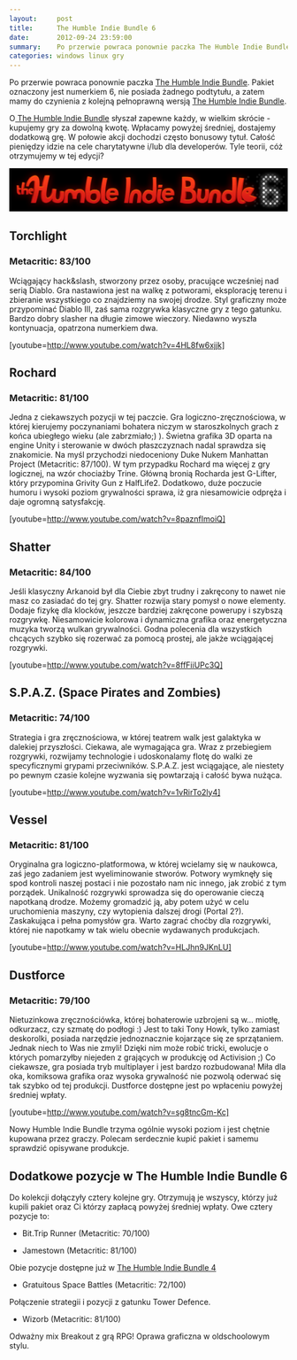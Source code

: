 ```yaml
---
layout:     post
title:      The Humble Indie Bundle 6
date:       2012-09-24 23:59:00
summary:    Po przerwie powraca ponownie paczka The Humble Indie Bundle. Pakiet oznaczony jest numerkiem 6, nie posiada żadnego podtytułu, a zatem mamy do czynienia z kolejną pełnoprawną wersją The Humble Indie Bundle.O The Humble Indie Bundle słyszał zapewne każdy, w wielkim skrócie - kupujemy gry za dowolną k...
categories: windows linux gry
---
```




Po przerwie powraca ponownie paczka [The Humble Indie Bundle](http://www.humblebundle.com/). Pakiet oznaczony jest numerkiem 6, nie posiada żadnego podtytułu, a zatem mamy do czynienia z kolejną pełnoprawną wersją [The Humble Indie Bundle](http://www.humblebundle.com/).

O[ The Humble Indie Bundle](http://www.humblebundle.com/) słyszał zapewne każdy, w wielkim skrócie - kupujemy gry za dowolną kwotę. Wpłacamy powyżej średniej, dostajemy dodatkową grę. W połowie akcji dochodzi często bonusowy tytuł. Całość pieniędzy idzie na cele charytatywne i/lub dla developerów. Tyle teorii, cóż otrzymujemy w tej edycji?



![desk](https://raw.githubusercontent.com/djfoxer/djfoxer.github.io/master/_img/2012-9-24-_122_/g_-_608x405_-_-_36371x20120925085603_0.png)





## Torchlight




### Metacritic: 83/100


Wciągający hack&slash, stworzony przez osoby, pracujące wcześniej nad serią Diablo. Gra nastawiona jest na walkę z potworami, eksplorację terenu i zbieranie wszystkiego co znajdziemy na swojej drodze. Styl graficzny może przypominać Diablo III, zaś sama rozgrywka klasyczne gry z tego gatunku. Bardzo dobry slasher na długie zimowe wieczory. Niedawno wyszła kontynuacja, opatrzona numerkiem dwa. 


[youtube=http://www.youtube.com/watch?v=4HL8fw6xjjk]



## Rochard




### Metacritic: 81/100



Jedna z ciekawszych pozycji w tej paczcie. Gra logiczno-zręcznościowa, w której kierujemy poczynaniami bohatera niczym w staroszkolnych grach z końca ubiegłego wieku (ale zabrzmiało;) ). Świetna grafika 3D oparta na engine Unity i sterowanie w dwóch płaszczyznach nadal sprawdza się znakomicie. Na myśl przychodzi niedoceniony Duke Nukem Manhattan Project (Metacritic: 87/100). W tym przypadku Rochard ma więcej z gry logicznej, na wzór chociażby Trine. Główną bronią Rocharda jest G-Lifter, który przypomina Grivity Gun z HalfLife2. Dodatkowo, duże poczucie humoru i wysoki poziom grywalności sprawa, iż gra niesamowicie odpręża i daje ogromną satysfakcję. 

[youtube=http://www.youtube.com/watch?v=8paznfImoiQ]




## Shatter




### Metacritic: 84/100


Jeśli klasyczny Arkanoid był dla Ciebie zbyt trudny i zakręcony to nawet nie masz co zasiadać do tej gry. Shatter rozwija stary pomysł o nowe elementy. Dodaje fizykę dla klocków, jeszcze bardziej zakręcone powerupy i szybszą rozgrywkę. Niesamowicie kolorowa i dynamiczna grafika  oraz energetyczna muzyka tworzą wulkan grywalności. Godna polecenia dla wszystkich chcących szybko się rozerwać za pomocą prostej, ale jakże wciągającej rozgrywki. 

[youtube=http://www.youtube.com/watch?v=8ffFiiUPc3Q]




## S.P.A.Z. (Space Pirates and Zombies)




### Metacritic: 74/100


Strategia i gra zręcznościowa, w której teatrem walk jest galaktyka w dalekiej przyszłości. Ciekawa, ale wymagająca gra. Wraz z przebiegiem rozgrywki, rozwijamy technologie i udoskonalamy flotę do walki ze specyficznymi grypami przeciwników. S.P.A.Z. jest wciągające, ale niestety po pewnym czasie kolejne wyzwania się powtarzają i całość bywa nużąca.

[youtube=http://www.youtube.com/watch?v=1vRirTo2ly4]



## Vessel




### Metacritic: 81/100



Oryginalna gra logiczno-platformowa, w której wcielamy się w naukowca, zaś jego zadaniem jest wyeliminowanie stworów. Potwory wymknęły się spod kontroli naszej postaci i nie pozostało nam nic innego, jak zrobić z tym porządek. Unikalność rozgrywki sprowadza się do operowanie cieczą napotkaną drodze. Możemy gromadzić ją, aby potem użyć w celu uruchomienia maszyny, czy wytopienia dalszej drogi (Portal 2?). Zaskakująca i pełna pomysłów gra. Warto zagrać choćby dla rozgrywki, której nie napotkamy w tak wielu obecnie wydawanych produkcjach. 

[youtube=http://www.youtube.com/watch?v=HLJhn9JKnLU]




## Dustforce




### Metacritic: 79/100



Nietuzinkowa zręcznościówka, której bohaterowie uzbrojeni są w... miotłę, odkurzacz, czy szmatę do podłogi :) Jest to taki Tony Howk, tylko zamiast deskorolki, posiada narzędzie jednoznacznie kojarzące się ze sprzątaniem. Jednak niech to Was nie zmyli! Dzięki nim może robić tricki, ewolucje o których pomarzyłby niejeden z grających w produkcję od Activision ;) Co ciekawsze, gra posiada tryb multiplayer i jest bardzo rozbudowana! Miła dla oka, komiksowa grafika oraz wysoka grywalność nie pozwolą oderwać się tak szybko od tej produkcji. Dustforce dostępne jest po wpłaceniu powyżej średniej wpłaty.

[youtube=http://www.youtube.com/watch?v=sg8tncGm-Kc]


Nowy Humble Indie Bundle trzyma ogólnie wysoki poziom i jest chętnie kupowana przez graczy. Polecam serdecznie kupić pakiet i samemu sprawdzić opisywane produkcje.



## Dodatkowe pozycje w The Humble Indie Bundle 6



Do kolekcji dołączyły cztery kolejne gry. Otrzymują je wszyscy, którzy już kupili pakiet oraz Ci którzy zapłacą powyżej średniej wpłaty. Owe cztery pozycje to:



  * Bit.Trip Runner (Metacritic: 70/100)



  * Jamestown (Metacritic: 81/100)
 

Obie pozycje dostępne już w [The Humble Indie Bundle 4](http://www.dobreprogramy.pl/djfoxer/The-Humble-Indie-Bundle--gwiazdka-juz-dzis,29333.html)


  * Gratuitous Space Battles (Metacritic: 72/100)
 
Połączenie strategii i pozycji z gatunku Tower Defence.


  * Wizorb (Metacritic: 81/100)
 
Odważny mix Breakout z grą RPG! Oprawa graficzna w oldschoolowym stylu.